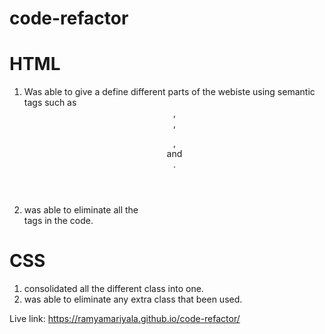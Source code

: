 # code-refactor
# HTML
1. Was able to give a define different parts of the webiste using semantic tags 
such as <header>,<section>,<figure>,<aside> and <footer>.
2. was able to eliminate all the <div> tags in the code.
# CSS
1. consolidated all the different class into one.
2. was able to eliminate any extra class that been used.

Live link:
https://ramyamariyala.github.io/code-refactor/

